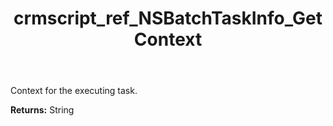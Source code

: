 ﻿---
title: crmscript_ref_NSBatchTaskInfo_GetContext
description: String NSBatchTaskInfo.GetContext()
intellisense: NSBatchTaskInfo.GetContext
keywords: NSBatchTaskInfo, GetContext
so.topic: reference
---

Context for the executing task.

**Returns:** String


